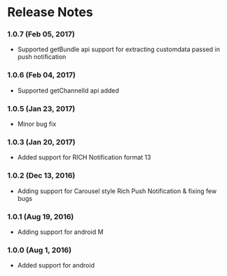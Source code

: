 # Release Notes

### 1.0.7 (Feb 05, 2017)
* Supported getBundle api support for extracting customdata passed in push notification

### 1.0.6 (Feb 04, 2017)
* Supported getChannelId api added

### 1.0.5 (Jan 23, 2017)
* Minor bug fix

### 1.0.3 (Jan 20, 2017)
* Added support for RICH Notification format 13

### 1.0.2 (Dec 13, 2016)
* Adding support for Carousel style Rich Push Notification & fixing few bugs

### 1.0.1 (Aug 19, 2016)
* Adding support for android M

### 1.0.0 (Aug 1, 2016)
* Added support for android
